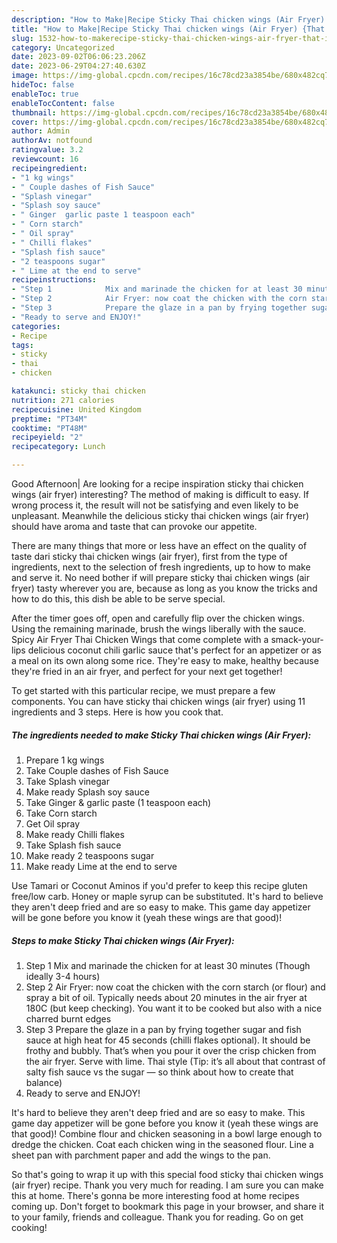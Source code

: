 ```yaml
---
description: "How to Make|Recipe Sticky Thai chicken wings (Air Fryer) {That is Special"
title: "How to Make|Recipe Sticky Thai chicken wings (Air Fryer) {That is Special"
slug: 1532-how-to-makerecipe-sticky-thai-chicken-wings-air-fryer-that-is-special
category: Uncategorized
date: 2023-09-02T06:06:23.206Z
date: 2023-06-29T04:27:40.630Z
image: https://img-global.cpcdn.com/recipes/16c78cd23a3854be/680x482cq70/sticky-thai-chicken-wings-air-fryer-recipe-main-photo.jpg
hideToc: false
enableToc: true
enableTocContent: false
thumbnail: https://img-global.cpcdn.com/recipes/16c78cd23a3854be/680x482cq70/sticky-thai-chicken-wings-air-fryer-recipe-main-photo.jpg
cover: https://img-global.cpcdn.com/recipes/16c78cd23a3854be/680x482cq70/sticky-thai-chicken-wings-air-fryer-recipe-main-photo.jpg
author: Admin
authorAv: notfound
ratingvalue: 3.2
reviewcount: 16
recipeingredient:
- "1 kg wings"
- " Couple dashes of Fish Sauce"
- "Splash vinegar"
- "Splash soy sauce"
- " Ginger  garlic paste 1 teaspoon each"
- " Corn starch"
- " Oil spray"
- " Chilli flakes"
- "Splash fish sauce"
- "2 teaspoons sugar"
- " Lime at the end to serve"
recipeinstructions:
- "Step 1            Mix and marinade the chicken for at least 30 minutes (Though ideally 3-4 hours)"
- "Step 2            Air Fryer: now coat the chicken with the corn starch (or flour) and spray a bit of oil. Typically needs about 20 minutes in the air fryer at 180C (but keep checking). You want it to be cooked but also with a nice charred burnt edges"
- "Step 3            Prepare the glaze in a pan by frying together sugar and fish sauce at high heat for 45 seconds (chilli flakes optional). It should be frothy and bubbly. That’s when you pour it over the crisp chicken from the air fryer.   Serve with lime. Thai style  (Tip: it’s all about that contrast of salty fish sauce vs the sugar — so think about how to create that balance)"
- "Ready to serve and ENJOY!"
categories:
- Recipe
tags:
- sticky
- thai
- chicken

katakunci: sticky thai chicken 
nutrition: 271 calories
recipecuisine: United Kingdom
preptime: "PT34M"
cooktime: "PT48M"
recipeyield: "2"
recipecategory: Lunch

---
```



Good Afternoon| Are looking for a recipe inspiration sticky thai chicken wings (air fryer) interesting? The method of making is difficult to easy. If wrong process it, the result will not be satisfying and even likely to be unpleasant. Meanwhile the delicious sticky thai chicken wings (air fryer) should have aroma and taste that can provoke our appetite.






There are many things that more or less have an effect on the quality of taste dari sticky thai chicken wings (air fryer), first from the type of ingredients, next to the selection of fresh ingredients, up to how to make and serve it. No need bother if will prepare sticky thai chicken wings (air fryer) tasty wherever you are, because as long as you know the tricks and how to do this, this dish be able to be serve special.


After the timer goes off, open and carefully flip over the chicken wings. Using the remaining marinade, brush the wings liberally with the sauce. Spicy Air Fryer Thai Chicken Wings that come complete with a smack-your-lips delicious coconut chili garlic sauce that&#39;s perfect for an appetizer or as a meal on its own along some rice. They&#39;re easy to make, healthy because they&#39;re fried in an air fryer, and perfect for your next get together!


To get started with this particular recipe, we must prepare a few components. You can have sticky thai chicken wings (air fryer) using 11 ingredients and 3 steps. Here is how you cook that.

<!--inarticleads1-->

##### The ingredients needed to make Sticky Thai chicken wings (Air Fryer):

1. Prepare 1 kg wings
1. Take  Couple dashes of Fish Sauce
1. Take Splash vinegar
1. Make ready Splash soy sauce
1. Take  Ginger &amp; garlic paste (1 teaspoon each)
1. Take  Corn starch
1. Get  Oil spray
1. Make ready  Chilli flakes
1. Take Splash fish sauce
1. Make ready 2 teaspoons sugar
1. Make ready  Lime at the end to serve


Use Tamari or Coconut Aminos if you&#39;d prefer to keep this recipe gluten free/low carb. Honey or maple syrup can be substituted. It&#39;s hard to believe they aren&#39;t deep fried and are so easy to make. This game day appetizer will be gone before you know it (yeah these wings are that good)! 

<!--inarticleads2-->

##### Steps to make Sticky Thai chicken wings (Air Fryer):

1. Step 1            Mix and marinade the chicken for at least 30 minutes (Though ideally 3-4 hours)
1. Step 2            Air Fryer: now coat the chicken with the corn starch (or flour) and spray a bit of oil. Typically needs about 20 minutes in the air fryer at 180C (but keep checking). You want it to be cooked but also with a nice charred burnt edges
1. Step 3            Prepare the glaze in a pan by frying together sugar and fish sauce at high heat for 45 seconds (chilli flakes optional). It should be frothy and bubbly. That’s when you pour it over the crisp chicken from the air fryer.   Serve with lime. Thai style  (Tip: it’s all about that contrast of salty fish sauce vs the sugar — so think about how to create that balance)
1. Ready to serve and ENJOY!

It&#39;s hard to believe they aren&#39;t deep fried and are so easy to make. This game day appetizer will be gone before you know it (yeah these wings are that good)! Combine flour and chicken seasoning in a bowl large enough to dredge the chicken. Coat each chicken wing in the seasoned flour. Line a sheet pan with parchment paper and add the wings to the pan. 

So that's going to wrap it up with this special food sticky thai chicken wings (air fryer) recipe. Thank you very much for reading. I am sure you can make this at home. There's gonna be more interesting food at home recipes coming up. Don't forget to bookmark this page in your browser, and share it to your family, friends and colleague. Thank you for reading. Go on get cooking!
